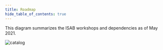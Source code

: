 ```yaml
---
title: Roadmap
hide_table_of_contents: true
---
```


This diagram summarizes the ISAB workshops and
dependencies as of May 2021.

![catalog](/img/catalog.svg)

